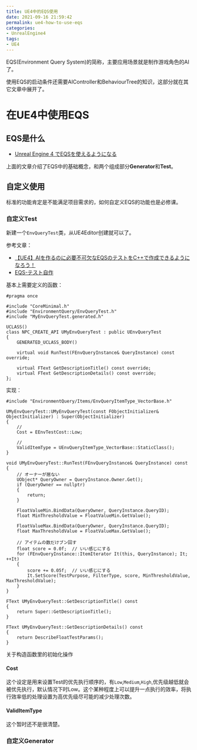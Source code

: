 ```yaml
---
title: UE4中的EQS使用
date: 2021-09-16 21:59:42
permalink: ue4-how-to-use-eqs
categories:
- UnrealEngine4
tags:
- UE4
---
```


EQS(Environment Query System)的简称，主要应用场景就是制作游戏角色的AI了。
<!--more-->

使用EQS的启动条件还需要AIController和BehaviourTree的知识，这部分就在其它文章中展开了。

# 在UE4中使用EQS

## EQS是什么
- [Unreal Engine 4 でEQSを使えるようになる](https://qiita.com/manuo/items/cc332b71aedb70ad6bfc)

上面的文章介绍了EQS中的基础概念，和两个组成部分**Generator**和**Test**。

## 自定义使用
标准的功能肯定是不能满足项目需求的，如何自定义EQS的功能也是必修课。

### 自定义Test
新建一个`EnvQueryTest`类，从UE4Editor创建就可以了。

参考文章：
- [【UE4】AIを作るのに必要不可欠なEQSのテストをC++で作成できるようになろう！](https://qiita.com/4_mio_11/items/419a614c81bc05381f2c)
- [EQS-テスト自作](http://com04.sakura.ne.jp/unreal/wiki/index.php?EQS-%A5%C6%A5%B9%A5%C8%BC%AB%BA%EE)

基本上需要定义的函数：
```
#pragma once

#include "CoreMinimal.h"
#include "EnvironmentQuery/EnvQueryTest.h"
#include "MyEnvQueryTest.generated.h"

UCLASS()
class NPC_CREATE_API UMyEnvQueryTest : public UEnvQueryTest
{
    GENERATED_UCLASS_BODY()

    virtual void RunTest(FEnvQueryInstance& QueryInstance) const override;

    virtual FText GetDescriptionTitle() const override;
    virtual FText GetDescriptionDetails() const override;
};
```

实现：
```
#include "EnvironmentQuery/Items/EnvQueryItemType_VectorBase.h"

UMyEnvQueryTest::UMyEnvQueryTest(const FObjectInitializer& ObjectInitializer) : Super(ObjectInitializer)
{
	//
	Cost = EEnvTestCost::Low;

	//
	ValidItemType = UEnvQueryItemType_VectorBase::StaticClass();
}

void UMyEnvQueryTest::RunTest(FEnvQueryInstance& QueryInstance) const
{
	// オーナーが居ない
	UObject* QueryOwner = QueryInstance.Owner.Get();
	if (QueryOwner == nullptr)
	{
		return;
	}

	FloatValueMin.BindData(QueryOwner, QueryInstance.QueryID);
	float MinThresholdValue = FloatValueMin.GetValue();

	FloatValueMax.BindData(QueryOwner, QueryInstance.QueryID);
	float MaxThresholdValue = FloatValueMax.GetValue();

	// アイテムの数だけブン回す
	float score = 0.0f;  // いい感じにする
	for (FEnvQueryInstance::ItemIterator It(this, QueryInstance); It; ++It)
	{
		score += 0.05f;  // いい感じにする
		It.SetScore(TestPurpose, FilterType, score, MinThresholdValue, MaxThresholdValue);
	}
}

FText UMyEnvQueryTest::GetDescriptionTitle() const
{
	return Super::GetDescriptionTitle();
}

FText UMyEnvQueryTest::GetDescriptionDetails() const
{
	return DescribeFloatTestParams();
}
```

关于构造函数里的初始化操作

#### Cost
这个设定是用来设置Test的优先执行顺序的，有`Low`,`Medium`,`High`,优先级越低就会被优先执行，默认情况下时Low。这个某种程度上可以提升一点执行的效率，将执行效率低的处理设置为高优先级尽可能的减少处理次数。

#### ValidItemType
这个暂时还不是很清楚。


### 自定义Generator
